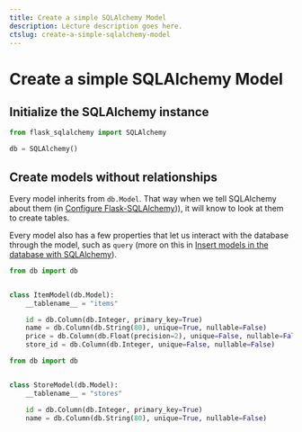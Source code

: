 ```yaml
---
title: Create a simple SQLAlchemy Model
description: Lecture description goes here.
ctslug: create-a-simple-sqlalchemy-model
---
```


# Create a simple SQLAlchemy Model

## Initialize the SQLAlchemy instance

```python title="db.py"
from flask_sqlalchemy import SQLAlchemy

db = SQLAlchemy()
```

## Create models without relationships

Every model inherits from `db.Model`. That way when we tell SQLAlchemy about them (in [Configure Flask-SQLAlchemy](../configure_flask_sqlalchemy))), it will know to look at them to create tables.

Every model also has a few properties that let us interact with the database through the model, such as `query` (more on this in [Insert models in the database with SQLAlchemy](../insert_models_sqlalchemy)).

```python title="models/item.py"
from db import db


class ItemModel(db.Model):
    __tablename__ = "items"

    id = db.Column(db.Integer, primary_key=True)
    name = db.Column(db.String(80), unique=True, nullable=False)
    price = db.Column(db.Float(precision=2), unique=False, nullable=False)
    store_id = db.Column(db.Integer, unique=False, nullable=False)
```

```python title="models/store.py"
from db import db


class StoreModel(db.Model):
    __tablename__ = "stores"

    id = db.Column(db.Integer, primary_key=True)
    name = db.Column(db.String(80), unique=True, nullable=False)
```